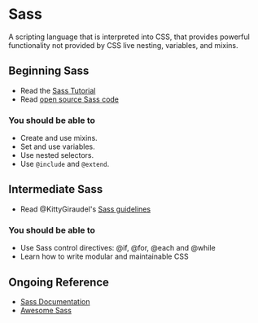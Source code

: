 # Sass

A scripting language that is interpreted into CSS, that provides powerful functionality not provided by CSS live nesting, variables, and mixins.

## Beginning Sass

* Read the [Sass Tutorial](http://sass-lang.com/tutorial.html)
* Read [open source Sass code](https://github.com/thoughtbot/bourbon/tree/master/app/assets/stylesheets)

### You should be able to

* Create and use mixins.
* Set and use variables.
* Use nested selectors.
* Use `@include` and `@extend`.

## Intermediate Sass

* Read @KittyGiraudel's [Sass guidelines](https://sass-guidelin.es/)

### You should be able to

* Use Sass control directives: @if, @for, @each and @while
* Learn how to write modular and maintainable CSS

## Ongoing Reference

* [Sass Documentation](http://sass-lang.com/documentation/file.SASS_REFERENCE.html)
* [Awesome Sass](https://github.com/KittyGiraudel/awesome-sass)
